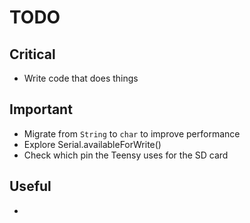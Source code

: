 # TODO

## Critical

- Write code that does things

## Important

- Migrate from `String` to `char` to improve performance
- Explore Serial.availableForWrite() 
- Check which pin the Teensy uses for the SD card

## Useful
- 